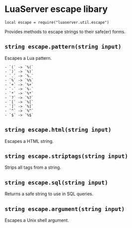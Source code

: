 # LuaServer escape libary

`local escape = require("luaserver.util.escape")`

Provides methods to escape strings to their safe(er) forms.

## `string escape.pattern(string input)`

Escapes a Lua pattern.

	- `(` -> `%(`
	- `)` -> `%)`
	- `.` -> `%.`
	- `%` -> `%%`
	- `+` -> `%+`
	- `-` -> `%-`
	- `*` -> `%*`
	- `?` -> `%?`
	- `[` -> `%[`
	- `]` -> `%]`
	- `^` -> `%^`
	- `$` -> `%$`

## `string escape.html(string input)`

Escapes a HTML string.

## `string escape.striptags(string input)`

Strips all tags from a string.

## `string escape.sql(string input)`

Returns a safe string to use in SQL queries.

## `string escape.argument(string input)`

Escapes a Unix shell argument.

